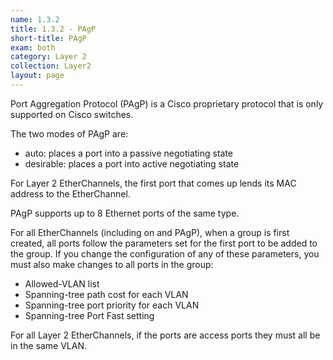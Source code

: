 ```yaml
---
name: 1.3.2
title: 1.3.2 - PAgP
short-title: PAgP
exam: both
category: Layer 2
collection: Layer2
layout: page
---
```

Port Aggregation Protocol (PAgP) is a Cisco proprietary protocol that is only supported on Cisco switches.

The two modes of PAgP are:
- auto: places a port into a passive negotiating state
- desirable: places a port into active negotiating state

For Layer 2 EtherChannels, the first port that comes up lends its MAC address to the EtherChannel.

PAgP supports up to 8 Ethernet ports of the same type.

For all EtherChannels (including on and PAgP), when a group is first created, all ports follow the parameters set for the first port to be added to the group. If you change the configuration of any of these parameters, you must also make changes to all ports in the group:
- Allowed-VLAN list
- Spanning-tree path cost for each VLAN
- Spanning-tree port priority for each VLAN
- Spanning-tree Port Fast setting

For all Layer 2 EtherChannels, if the ports are access ports they must all be in the same VLAN.  

